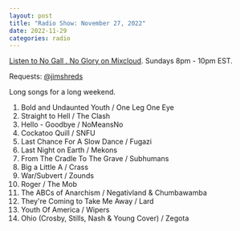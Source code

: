 ```yaml
---
layout: post
title: "Radio Show: November 27, 2022"
date: 2022-11-29
categories: radio
---
```


[Listen to No Gall . No Glory on Mixcloud](https://www.mixcloud.com/jimshreds/november-27-2022-no-gall-no-glory-wkdu-philadelphia-917fm/).
Sundays 8pm - 10pm EST.

Requests: [@jimshreds](https://twitter.com/jimshreds)

Long songs for a long weekend.

1. Bold and Undaunted Youth / One Leg One Eye
2. Straight to Hell / The Clash
3. Hello - Goodbye / NoMeansNo
4. Cockatoo Quill / SNFU
5. Last Chance For A Slow Dance / Fugazi
6. Last Night on Earth / Mekons
7. From The Cradle To The Grave / Subhumans
8. Big a Little A / Crass
9. War/Subvert / Zounds
10. Roger / The Mob
11. The ABCs of Anarchism / Negativland & Chumbawamba
12. They're Coming to Take Me Away / Lard
13. Youth Of America / Wipers
14. Ohio (Crosby, Stills, Nash & Young Cover) / Zegota
